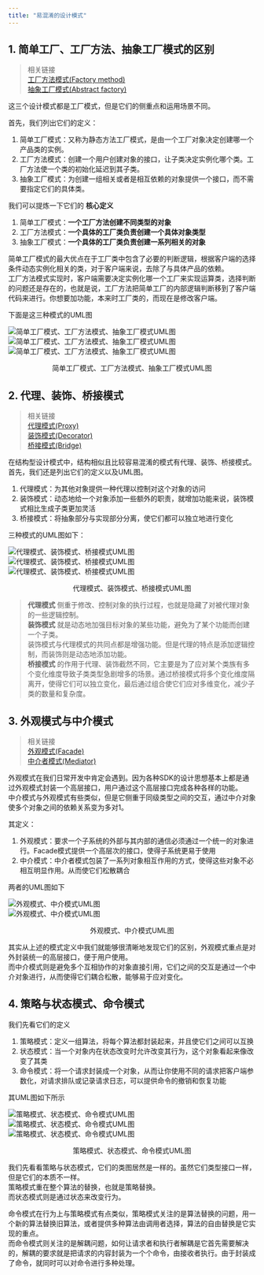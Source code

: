```yaml
---
title: "易混淆的设计模式"
---
```


## 1. 简单工厂、工厂方法、抽象工厂模式的区别

> 相关链接  
> [工厂方法模式(Factory method)](/design-pattern/factory-method/)  
> [抽象工厂模式(Abstract factory)](/design-pattern/abstract-factory/)

这三个设计模式都是工厂模式，但是它们的侧重点和运用场景不同。

首先，我们列出它们的定义：

1. 简单工厂模式：又称为静态方法工厂模式，是由一个工厂对象决定创建哪一个产品类的实例。
2. 工厂方法模式：创建一个用户创建对象的接口，让子类决定实例化哪个类。工厂方法使一个类的初始化延迟到其子类。
3. 抽象工厂模式：为创建一组相关或者是相互依赖的对象提供一个接口，而不需要指定它们的具体类。

我们可以提炼一下它们的 **核心定义**

1. 简单工厂模式：**一个工厂方法创建不同类型的对象**
2. 工厂方法模式：**一个具体的工厂类负责创建一个具体对象类型**
3. 抽象工厂模式：**一个具体的工厂类负责创建一系列相关的对象**

简单工厂模式的最大优点在于工厂类中包含了必要的判断逻辑，根据客户端的选择条件动态实例化相关的类，对于客户端来说，去除了与具体产品的依赖。  
工厂方法模式实现时，客户端需要决定实例化哪一个工厂来实现运算类，选择判断的问题还是存在的，也就是说，工厂方法把简单工厂的内部逻辑判断移到了客户端代码来进行。你想要加功能，本来时工厂类的，而现在是修改客户端。

下面是这三种模式的UML图

![简单工厂模式、工厂方法模式、抽象工厂模式UML图](/assets/images/design-pattern/simple-factory.png)  
![简单工厂模式、工厂方法模式、抽象工厂模式UML图](/assets/images/design-pattern/factory-method.png)  
![简单工厂模式、工厂方法模式、抽象工厂模式UML图](/assets/images/design-pattern/abstract-factory.png)  
<center>简单工厂模式、工厂方法模式、抽象工厂模式UML图</center>

## 2.  代理、装饰、桥接模式

> 相关链接  
> [代理模式(Proxy)](/design-pattern/proxy/)  
> [装饰模式(Decorator)](/design-pattern/decorator/)  
> [桥接模式(Bridge)](/design-pattern/bridge/)

在结构型设计模式中，结构相似且比较容易混淆的模式有代理、装饰、桥接模式。首先，我们还是列出它们的定义以及UML图。

1. 代理模式：为其他对象提供一种代理以控制对这个对象的访问
2. 装饰模式：动态地给一个对象添加一些额外的职责，就增加功能来说，装饰模式相比生成子类更加灵活
3. 桥接模式：将抽象部分与实现部分分离，使它们都可以独立地进行变化

三种模式的UML图如下：

![代理模式、装饰模式、桥接模式UML图](/assets/images/design-pattern/proxy.png)  
![代理模式、装饰模式、桥接模式UML图](/assets/images/design-pattern/decorator.png)  
![代理模式、装饰模式、桥接模式UML图](/assets/images/design-pattern/bridge.png)  
<center>代理模式、装饰模式、桥接模式UML图</center>

> **代理模式** 侧重于修改、控制对象的执行过程，也就是隐藏了对被代理对象的一些逻辑控制。  
> **装饰模式** 就是动态地加强目标对象的某些功能，避免为了某个功能而创建一个子类。  
> 装饰模式与代理模式的共同点都是增强功能。但是代理的特点是添加逻辑控制，而装饰则是动态地添加功能。  
> **桥接模式** 的作用于代理、装饰截然不同，它主要是为了应对某个类族有多个变化维度导致子类类型急剧增多的场景。通过桥接模式将多个变化维度隔离开，使得它们可以独立变化，最后通过组合使它们应对多维变化，减少子类的数量和复杂度。

## 3. 外观模式与中介模式

> 相关链接  
> [外观模式(Facade)](/design-pattern/facade/)  
> [中介者模式(Mediator)](/design-pattern/mediator/)  

外观模式在我们日常开发中肯定会遇到。因为各种SDK的设计思想基本上都是通过外观模式封装一个高层接口，用户通过这个高层接口完成各种各样的功能。  
中介模式与外观模式有些类似，但是它侧重于同级类型之间的交互，通过中介对象使多个对象之间的依赖关系变为多对1。

其定义：

1. 外观模式：要求一个子系统的外部与其内部的通信必须通过一个统一的对象进行。Facade模式提供一个高层次的接口，使得子系统更易于使用
2. 中介模式：中介者模式包装了一系列对象相互作用的方式，使得这些对象不必相互明显作用。从而使它们松散耦合

两者的UML图如下

![外观模式、中介模式UML图](/assets/images/design-pattern/facade.png)  
![外观模式、中介模式UML图](/assets/images/design-pattern/mediator.png)  
<center>外观模式、中介模式UML图</center>

其实从上述的模式定义中我们就能够很清晰地发现它们的区别，外观模式重点是对外封装统一的高层接口，便于用户使用。  
而中介模式则是避免多个互相协作的对象直接引用，它们之间的交互是通过一个中介对象进行，从而使得它们耦合松散，能够易于应对变化。

## 4. 策略与状态模式、命令模式

我们先看它们的定义

1. 策略模式：定义一组算法，将每个算法都封装起来，并且使它们之间可以互换
2. 状态模式：当一个对象内在状态改变时允许改变其行为，这个对象看起来像改变了其类
3. 命令模式：将一个请求封装成一个对象，从而让你使用不同的请求把客户端参数化，对请求排队或记录请求日志，可以提供命令的撤销和恢复功能

其UML图如下所示

![策略模式、状态模式、命令模式UML图](/assets/images/design-pattern/strategy.png)  
![策略模式、状态模式、命令模式UML图](/assets/images/design-pattern/state.png)  
![策略模式、状态模式、命令模式UML图](/assets/images/design-pattern/command.png)  
<center>策略模式、状态模式、命令模式UML图</center>

我们先看看策略与状态模式，它们的类图居然是一样的。虽然它们类型接口一样，但是它们的本质不一样。  
策略模式重在整个算法的替换，也就是策略替换。  
而状态模式则是通过状态来改变行为。  

命令模式在行为上与策略模式有点类似，策略模式关注的是算法替换的问题，用一个新的算法替换旧算法，或者提供多种算法由调用者选择，算法的自由替换是它实现的重点。  
而命令模式则关注的是解耦问题，如何让请求者和执行者解耦是它首先需要解决的，解耦的要求就是把请求的内容封装为一个个命令，由接收者执行。由于封装成了命令，就同时可以对命令进行多种处理。